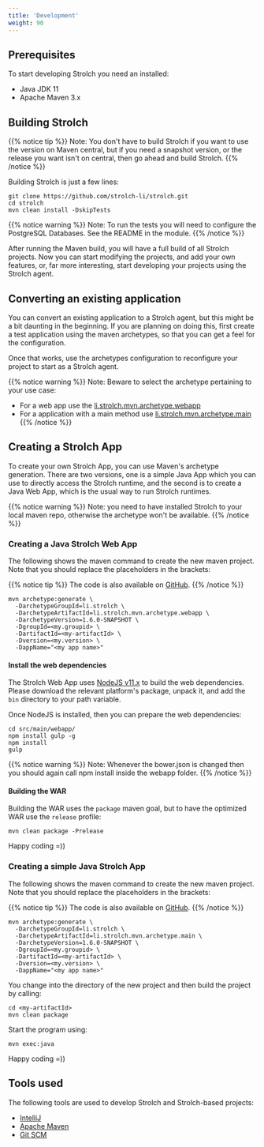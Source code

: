 ```yaml
---
title: 'Development'
weight: 90
---
```


## Prerequisites
To start developing Strolch you need an installed:
* Java JDK 11
* Apache Maven 3.x

## Building Strolch

{{% notice tip %}} Note: You don't have to build Strolch if you want to use the
version on Maven central, but if you need a snapshot version, or the release you
want isn't on central, then go ahead and build Strolch. {{% /notice %}}

Building Strolch is just a few lines:

```shell
git clone https://github.com/strolch-li/strolch.git
cd strolch
mvn clean install -DskipTests
```

{{% notice warning %}}
Note: To run the tests you will need to configure the PostgreSQL Databases. See
the README in the module.
{{% /notice %}}

After running the Maven build, you will have a full build of all Strolch
projects. Now you can start modifying the projects, and add your own features,
or, far more interesting, start developing your projects using the Strolch
agent.

## Converting an existing application

You can convert an existing application to a Strolch agent, but this might be a
bit daunting in the beginning. If you are planning on doing this, first create a
test application using the maven archetypes, so that you can get a feel for the configuration.

Once that works, use the archetypes configuration to reconfigure your project to start as a Strolch agent.

{{% notice warning %}}
Note: Beware to select the archetype pertaining to your use case:
  * For a web app use the [li.strolch.mvn.archetype.webapp](/development/#creating-a-java-strolch-web-app)
  * For a application with a main method use [li.strolch.mvn.archetype.main](/development/#creating-a-simple-java-strolch-app)
{{% /notice %}}

## Creating a Strolch App

To create your own Strolch App, you can use Maven's archetype generation. There
are two versions, one is a simple Java App which you can use to directly access
the Strolch runtime, and the second is to create a Java Web App, which is the
usual way to run Strolch runtimes.

{{% notice warning %}}
Note: you need to have installed Strolch to your local maven repo, otherwise the
archetype won't be available. 
{{% /notice %}}

### Creating a Java Strolch Web App

The following shows the maven command to create the new maven project. Note that you should replace the placeholders in the brackets:

{{% notice tip %}}
The code is also available on [GitHub](https://github.com/strolch-li/strolch/tree/develop/li.strolch.mvn.archetype.webapp).
{{% /notice %}}

```shell
mvn archetype:generate \
  -DarchetypeGroupId=li.strolch \
  -DarchetypeArtifactId=li.strolch.mvn.archetype.webapp \
  -DarchetypeVersion=1.6.0-SNAPSHOT \
  -DgroupId=<my.groupid> \
  -DartifactId=<my-artifactId> \
  -Dversion=<my.version> \
  -DappName="<my app name>"
```

#### Install the web dependencies

The Strolch Web App uses [NodeJS v11.x](https://nodejs.org/download/release/v11.15.0/) to build the web dependencies. Please
download the relevant platform's package, unpack it, and add the `bin` directory
to your path variable.

Once NodeJS is installed, then you can prepare the web dependencies:

```shell
cd src/main/webapp/
npm install gulp -g
npm install
gulp
```

{{% notice warning %}} Note: Whenever the bower.json is changed then you should
again call npm install inside the webapp folder. {{% /notice %}}

#### Building the WAR

Building the WAR uses the `package` maven goal, but to have the optimized WAR
use the `release` profile:

```shell
mvn clean package -Prelease
```

Happy coding =))

### Creating a simple Java Strolch App

The following shows the maven command to create the new maven project. Note that
you should replace the placeholders in the brackets:

{{% notice tip %}}
The code is also available on [GitHub](https://github.com/strolch-li/strolch/tree/develop/li.strolch.mvn.archetype.main).
{{% /notice %}}

```shell
mvn archetype:generate \
  -DarchetypeGroupId=li.strolch \
  -DarchetypeArtifactId=li.strolch.mvn.archetype.main \
  -DarchetypeVersion=1.6.0-SNAPSHOT \
  -DgroupId=<my.groupid> \
  -DartifactId=<my-artifactId> \
  -Dversion=<my.version> \
  -DappName="<my app name>"
```

You change into the directory of the new project and then build the project by calling:

```shell
cd <my-artifactId>
mvn clean package

```

Start the program using:

```shell
mvn exec:java
```

Happy coding =))

## Tools used

The following tools are used to develop Strolch and Strolch-based projects: 

* [IntelliJ](https://www.jetbrains.com/idea/download/#section=linux)
* [Apache Maven](https://maven.apache.org/)
* [Git SCM](http://git-scm.com/)

